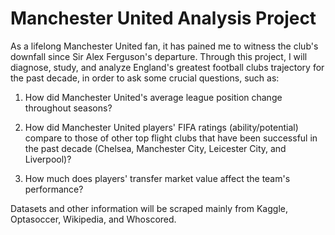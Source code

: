 # Manchester United Analysis Project
As a lifelong Manchester United fan, it has pained me to witness the club's downfall since Sir Alex Ferguson's departure. Through this project, I will diagnose, study, and analyze England's greatest football clubs trajectory for the past decade, in order to ask some crucial questions, such as:
1. How did Manchester United's average league position change throughout seasons?

2. How did Manchester United players' FIFA ratings (ability/potential) compare to those of other top flight clubs that have been successful in the past decade (Chelsea, Manchester City, Leicester City, and Liverpool)?

3. How much does players' transfer market value affect the team's performance?

Datasets and other information will be scraped mainly from Kaggle, Optasoccer, Wikipedia, and Whoscored.
